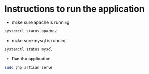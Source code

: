 # Instructions to run the application

* make sure apache is running
```bash
systemctl status apache2
```

* make sure mysql is running
```bash
systemctl status mysql
```

* Run the application
```bash
sudo php artisan serve
```



